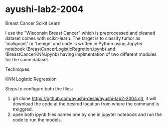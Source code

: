 # ayushi-lab2-2004

Breast Cancer Scikit Learn

I use the "Wisconsin Breast Cancer" which is preprocessed and cleaned dataset comes with scikit-learn. The target is to classify tumor as 'malignant' or 'benign' and code is written in Python using Jupyter notebook (BreastCancerLogisticRegretion.ipynb) and (BreastCancerKNN.ipynb) having implmentation of two different modules for the same dataset.

Techniques:

KNN
Logistic Regression

Steps to configure both the files:
1. git clone https://github.com/ayushi-desai/ayushi-lab2-2004.git, it will download the code at the desired location from where the command is treiggred.
2. open both ipynb files names one by one in jupyter notebook and run the code to run the models.